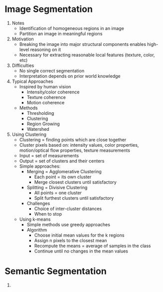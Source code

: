 # Image Segmentation
1. Notes
    - Identification of homogeneous regions in an image
    - Partition an image in meaningful regions
1. Motivation
    - Breaking the image into major structural components enables high-level reasoning on it
    - Necessary for extracting reasonable local features (texture, color, etc)
1. Difficulties
    - No single correct segmentation
    - Interpretation depends on prior world knowledge
1. Typical Approaches
    - Inspired by human vision
        * Intensity/color coherence
        * Texture coherence
        * Motion coherence
    - Methods
        * Thresholding
        * Clustering
        * Region Growing
        * Watershed
1. Using Clustering
    - Clustering = finding points which are close together
    - Cluster pixels based on: intensity values, color properties, motion/optical flow properties, texture measurements
    - Input = set of measurements
    - Output = set of clusters and their centers
    - Simple approaches:
        * Merging = Agglomerative Clustering
            + Each point = its own cluster
            + Merge closest clusters until satisfactory
        * Splitting = Divisive Clustering
            + All points = one cluster
            + Split furthest clusters until satisfactory
        * Challenges
            + Choice of inter-cluster distances
            + When to stop
    - Using k-means
        * Simple methods use greedy approaches
        * Algorithm
            + Choose initial mean values for the k regions
            + Assign n pixels to the closest mean
            + Recompute the means = average of samples in the class
            + Continue until no changes in the mean values



# Semantic Segmentation
1. 
